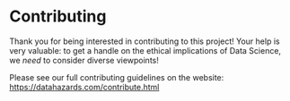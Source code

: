 # Contributing

Thank you for being interested in contributing to this project! 
Your help is very valuable: to get a handle on the ethical implications of Data Science, we *need* to consider diverse viewpoints! 

Please see our full contributing guidelines on the website: https://datahazards.com/contribute.html

